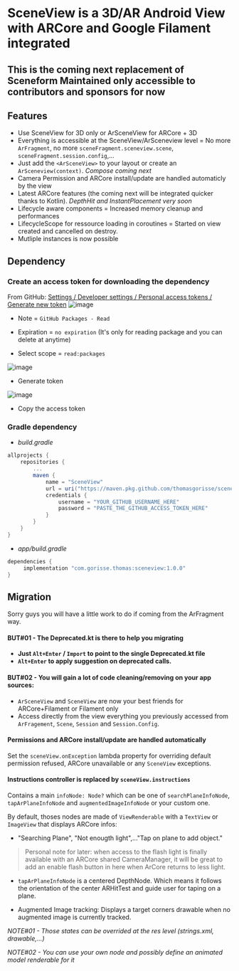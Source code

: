 # SceneView is a 3D/AR Android View with ARCore and Google Filament integrated

## This is the coming next replacement of Sceneform Maintained only accessible to contributors and sponsors for now

## Features

- Use SceneView for 3D only or ArSceneView for ARCore + 3D
- Everything is accessible at the SceneView/ArSceneview level = No more `ArFragment`, no more `sceneFragment.sceneview.scene`, `sceneFragment.session.config`,...
- Just add the `<ArSceneView>` to your layout or create an `ArSceneview(context)`. *Compose coming next*
- Camera Permission and ARCore install/update are handled automaticly by the view
- Latest ARCore features (the coming next will be integrated quicker thanks to Kotlin). *DepthHit and InstantPlacement very soon*
- Lifecycle aware components = Increased memory cleanup and performances
- LifecycleScope for ressource loading in coroutines = Started on view created and cancelled on destroy.
- Mutliple instances is now possible


## Dependency

### Create an access token for downloading the dependency
From GitHub: [Settings / Developer settings / Personal access tokens / Generate new token](https://github.com/settings/tokens/new)
![image](https://user-images.githubusercontent.com/6597529/137579930-037007f5-2f08-48b0-98d2-aae0d859dea8.png)
- Note = `GitHub Packages - Read`
- Expiration = `no expiration` (It's only for reading package and you can delete at anytime)


- Select scope = `read:packages`

![image](https://user-images.githubusercontent.com/6597529/137579847-6a7acadb-c4dd-4d6a-9712-02dd29532502.png)

- Generate token

![image](https://user-images.githubusercontent.com/6597529/137580809-48fc0d68-f885-4aa5-99f3-b4ae919ab291.png)

- Copy the access token

### Gradle dependency

- *build.gradle*
```gradle
allprojects {
    repositories {
        ...
        maven {
            name = "SceneView"
            url = uri("https://maven.pkg.github.com/thomasgorisse/sceneview")
            credentials {
                username = "YOUR_GITHUB_USERNAME_HERE"
                password = "PASTE_THE_GITHUB_ACCESS_TOKEN_HERE"
            }
        }
    }
}
```

- *app/build.gradle*
```gradle
dependencies {
     implementation "com.gorisse.thomas:sceneview:1.0.0"
}
```

## Migration

Sorry guys you will have a little work to do if coming from the ArFragment way.

#### BUT#01 - The Deprecated.kt is there to help you migrating

- **Just `Alt+Enter` / `Import` to point to the single Deprecated.kt file**
- **`Alt+Enter` to apply suggestion on deprecated calls.**

#### BUT#02 - You will gain a lot of code cleaning/removing on your app sources:

- `ArSceneView` and `SceneView` are now your best friends for ARCore+Filament or Filament only
- Access directly from the view everything you previously accessed from `ArFragement`, `Scene`, `Session` and `Session.Config`.

#### Permissions and ARCore install/update are handled automatically
Set the `sceneView.onException` lambda property for overriding default permission refused, ARCore unavailable or any `SceneView` exceptions.

#### Instructions controller is replaced by `sceneView.instructions`
Contains a main `infoNode: Node?` which can be one of `searchPlaneInfoNode`, `tapArPlaneInfoNode` and `augmentedImageInfoNode` or your custom one.

By default, thoses nodes are made of `ViewRenderable` with a `TextView` or `ImageView` that displays ARCore infos:

- "Searching Plane", "Not enougth light",..."Tap on plane to add object."
> Personal note for later: when access to the flash light is finally available with an ARCore shared CameraManager, it will be great to add an enable flash button in here when ArCore returns to less light.

- `tapArPlaneInfoNode` is a centered DepthNode. Which means it follows the orientation of the center ARHitTest and guide user for taping on a plane.

- Augmented Image tracking: Displays a target corners drawable when no augmented image is currently tracked.


*NOTE#01 - Those states can be overrided at the res level (strings.xml, drawable,...)*

*NOTE#02 - You can use your own node and possibly define an animated model renderable for it*